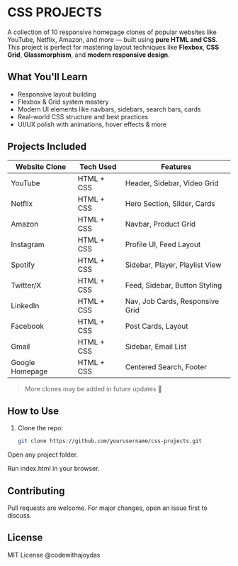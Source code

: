 #  CSS PROJECTS

A collection of 10 responsive homepage clones of popular websites like YouTube, Netflix, Amazon, and more — built using **pure HTML and CSS**. This project is perfect for mastering layout techniques like **Flexbox**, **CSS Grid**, **Glassmorphism**, and **modern responsive design**.

## What You'll Learn

- Responsive layout building
- Flexbox & Grid system mastery
- Modern UI elements like navbars, sidebars, search bars, cards
- Real-world CSS structure and best practices
- UI/UX polish with animations, hover effects & more

##  Projects Included

| Website Clone     | Tech Used         | Features                        |
|-------------------|-------------------|---------------------------------|
| YouTube           | HTML + CSS        | Header, Sidebar, Video Grid     |
| Netflix           | HTML + CSS        | Hero Section, Slider, Cards     |
| Amazon            | HTML + CSS        | Navbar, Product Grid            |
| Instagram         | HTML + CSS        | Profile UI, Feed Layout         |
| Spotify           | HTML + CSS        | Sidebar, Player, Playlist View  |
| Twitter/X         | HTML + CSS        | Feed, Sidebar, Button Styling   |
| LinkedIn          | HTML + CSS        | Nav, Job Cards, Responsive Grid |
| Facebook          | HTML + CSS        | Post Cards, Layout              |
| Gmail             | HTML + CSS        | Sidebar, Email List             |
| Google Homepage   | HTML + CSS        | Centered Search, Footer         |

> More clones may be added in future updates 🚧

##  How to Use

1. Clone the repo:
   ```bash
   git clone https://github.com/yourusername/css-projects.git
   ```

Open any project folder.

Run index.html in your browser.

## Contributing
Pull requests are welcome. For major changes, open an issue first to discuss.

## License
MIT License @codewithajoydas
